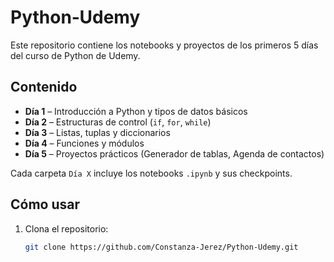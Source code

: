 # Python‑Udemy

Este repositorio contiene los notebooks y proyectos de los primeros 5 días del curso de Python de Udemy.

## Contenido

- **Día 1** – Introducción a Python y tipos de datos básicos  
- **Día 2** – Estructuras de control (`if`, `for`, `while`)  
- **Día 3** – Listas, tuplas y diccionarios  
- **Día 4** – Funciones y módulos  
- **Día 5** – Proyectos prácticos (Generador de tablas, Agenda de contactos)

Cada carpeta `Día X` incluye los notebooks `.ipynb` y sus checkpoints.

## Cómo usar

1. Clona el repositorio:
   ```bash
   git clone https://github.com/Constanza-Jerez/Python-Udemy.git
